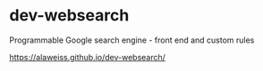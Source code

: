 # dev-websearch 
Programmable Google search engine - front end and custom rules

https://alaweiss.github.io/dev-websearch/
